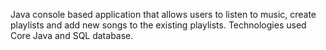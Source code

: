 Java console based application that allows users to listen to music, create playlists and add new songs to the existing playlists. Technologies used Core Java and SQL database.
